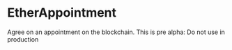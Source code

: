 # EtherAppointment

Agree on an appointment on the blockchain. This is pre alpha: Do not use in production 
